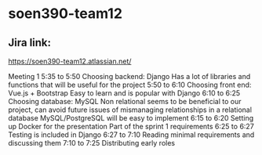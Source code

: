 # soen390-team12

## Jira link:
https://soen390-team12.atlassian.net/

Meeting 1
5:35 to 5:50 Choosing backend: Django
	Has a lot of libraries and functions that will be useful for the project
5:50 to 6:10 Choosing front end: Vue.js + Bootstrap
	Easy to learn and is popular with Django
6:10 to 6:25 Choosing database: MySQL
	Non relational seems to be beneficial to our project, can avoid future issues of mismanaging relationships in a relational database
	MySQL/PostgreSQL will be easy to implement
6:15 to 6:20 Setting up Docker for the presentation
	Part of the sprint 1 requirements
6:25 to 6:27 Testing is included in Django
6:27 to 7:10 Reading minimal requirements and discussing them
7:10 to 7:25 Distributing early roles
